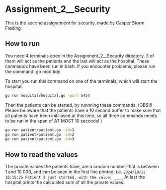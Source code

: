# Assignment_2\_\_Security

This is the second assignement for security, made by Casper Storm Frøding.

## How to run

You need 4 terminals open in the Assignment_2\_\_Security directory. 3 of them will act as the patients and the last will act as the hospital.
These commands have been run in bash.
If you encounter problems, please run the command: go mod tidy

To start you run this command on one of the terminals, which will start the hospital:

```bash
go run hospital/hospital.go -port 5454
```

Then the patients can be started, by runnning these commands:
(OBS!!! Please be aware that the patients have a 10 second buffer to make sure that all patients have been initiliased at this time, so all three commands needs to be run in the span of AT MOST 10 seconds! )

```bash
go run patient/patient.go -id=1
go run patient/patient.go -id=2
go run patient/patient.go -id=3
```

## How to read the values

The private values the patients have, are a random number that is between 1 and 10 000, and can be seen in the first line printed, i.e. `2024/10/22 16:15:25 Patient 3 just started, with the value: ____`
At last the hospital prints the calculated sum of all the private values.
